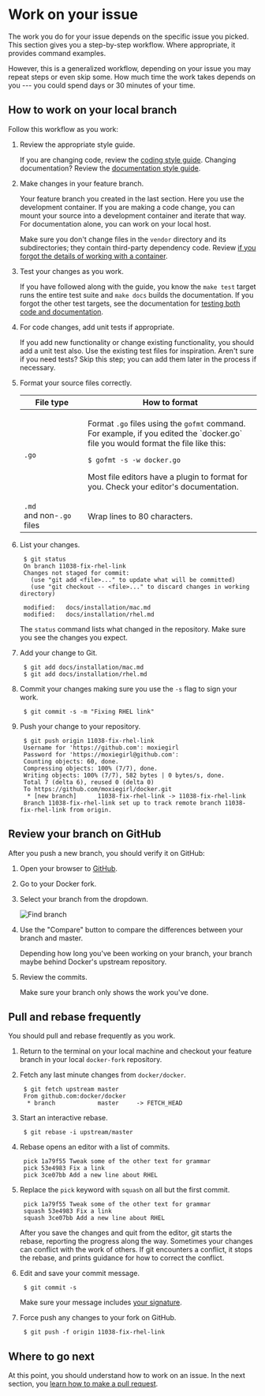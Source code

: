 <!--[metadata]>
+++
title = "Work on your issue"
description = "Basic workflow for Docker contributions"
keywords = ["contribute, pull request, review, workflow, beginner, squash,  commit"]
[menu.engine]
parent = "smn_contribute"
weight=3
+++
<![end-metadata]-->


# Work on your issue

The work you do for your issue depends on the specific issue you picked.
This section gives you a step-by-step workflow. Where appropriate, it provides
command examples. 

However, this is a generalized workflow, depending on your issue you may repeat
steps or even skip some. How much time the work takes depends on you --- you
could spend days or 30 minutes of your time.

## How to work on your local branch

Follow this workflow as you work:

1. Review the appropriate style guide.

    If you are changing code, review the <a href="../coding-style"
    target="_blank">coding style guide</a>. Changing documentation? Review the
    <a href="../doc-style" target="_blank">documentation style guide</a>. 
	
2. Make changes in your feature branch.

    Your feature branch you created in the last section. Here you use the
    development container. If you are making a code change, you can mount your
    source into a development container and iterate that way. For documentation
    alone, you can work on your local host. 

    Make sure you don't change files in the `vendor` directory and its
    subdirectories; they contain third-party dependency code. Review <a
    href="../set-up-dev-env" target="_blank">if you forgot the details of
    working with a container</a>.


3. Test your changes as you work.

    If you have followed along with the guide, you know the `make test` target
    runs the entire test suite and `make docs` builds the documentation. If you
    forgot the other test targets, see the documentation for <a
    href="../test-and-docs" target="_blank">testing both code and
    documentation</a>.  
	
4. For code changes, add unit tests if appropriate.

    If you add new functionality or change existing functionality, you should
    add a unit test also. Use the existing test files for inspiration. Aren't
    sure if you need tests? Skip this step; you can add them later in the
    process if necessary.
	
5. Format your source files correctly.

    <table>
      <thead>
      <tr>
        <th>File type</th>
        <th>How to format</th>
      </tr>
      </thead>
      <tbody>
      <tr>
        <td><code>.go</code></td>
        <td>
            <p>
            Format <code>.go</code> files using the <code>gofmt</code> command.
            For example, if you edited the `docker.go` file you would format the file
            like this:
            </p>
            <p><code>$ gofmt -s -w docker.go</code></p>
            <p>
            Most file editors have a plugin to format for you. Check your editor's
            documentation.
            </p>
        </td>
      </tr>
      <tr>
        <td style="white-space: nowrap"><code>.md</code> and non-<code>.go</code> files</td>
        <td>Wrap lines to 80 characters.</td>
      </tr>
      </tbody>
    </table>

6. List your changes.

        $ git status
        On branch 11038-fix-rhel-link
        Changes not staged for commit:
          (use "git add <file>..." to update what will be committed)
          (use "git checkout -- <file>..." to discard changes in working directory)

        modified:   docs/installation/mac.md
        modified:   docs/installation/rhel.md

    The `status` command lists what changed in the repository. Make sure you see
    the changes you expect.

7. Add your change to Git.

        $ git add docs/installation/mac.md
        $ git add docs/installation/rhel.md


8. Commit your changes making sure you use the `-s` flag to sign your work.

        $ git commit -s -m "Fixing RHEL link"

9. Push your change to your repository.

        $ git push origin 11038-fix-rhel-link
        Username for 'https://github.com': moxiegirl
        Password for 'https://moxiegirl@github.com': 
        Counting objects: 60, done.
        Compressing objects: 100% (7/7), done.
        Writing objects: 100% (7/7), 582 bytes | 0 bytes/s, done.
        Total 7 (delta 6), reused 0 (delta 0)
        To https://github.com/moxiegirl/docker.git
         * [new branch]      11038-fix-rhel-link -> 11038-fix-rhel-link
        Branch 11038-fix-rhel-link set up to track remote branch 11038-fix-rhel-link from origin.

## Review your branch on GitHub

After you push a new branch, you should verify it on GitHub:

1. Open your browser to <a href="https://github.com" target="_blank">GitHub</a>.

2. Go to your Docker fork.

3. Select your branch from the dropdown.

	![Find branch](images/locate_branch.png)
	
4. Use the "Compare" button to compare the differences between your branch and master.

	 Depending how long you've been working on your branch, your branch maybe
	 behind Docker's upstream repository. 
	 
5. Review the commits.

	 Make sure your branch only shows the work you've done.
	 
## Pull and rebase frequently

You should pull and rebase frequently as you work.  

1. Return to the terminal on your local machine and checkout your
    feature branch in your local `docker-fork` repository.   

2. Fetch any last minute changes from `docker/docker`.

        $ git fetch upstream master
        From github.com:docker/docker
         * branch            master     -> FETCH_HEAD

3. Start an interactive rebase.

        $ git rebase -i upstream/master

4. Rebase opens an editor with a list of commits.

        pick 1a79f55 Tweak some of the other text for grammar
        pick 53e4983 Fix a link
        pick 3ce07bb Add a new line about RHEL

5. Replace the `pick` keyword with `squash` on all but the first commit.

        pick 1a79f55 Tweak some of the other text for grammar
        squash 53e4983 Fix a link
        squash 3ce07bb Add a new line about RHEL

    After you save the changes and quit from the editor, git starts
    the rebase, reporting the progress along the way. Sometimes
    your changes can conflict with the work of others. If git
    encounters a conflict, it stops the rebase, and prints guidance
    for how to correct the conflict.

6. Edit and save your commit message.

        $ git commit -s

    Make sure your message includes <a href="../set-up-git" target="_blank">your signature</a>.

7. Force push any changes to your fork on GitHub.

        $ git push -f origin 11038-fix-rhel-link


## Where to go next

At this point, you should understand how to work on an issue. In the next
section, you [learn how to make a pull request](create-pr.md).
